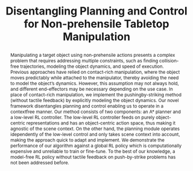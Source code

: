 ---
layout: project-page-new
title: "Disentangling Planning and Control for Non-prehensile
Tabletop Manipulation"
authors:
  - name: Vishal Reddy Mandadi
    sup: 1
  - name: Kallol Saha
    sup: 1
  - name: Dipanwita Guhathakurta
    sup: 1
  - name: M. Nomaan Qureshi
    sup: 1
  - name: Aditya Agarwal
    sup: 1
  - name: Bipasha Sen
    sup: 1
  - name: Dipanjan Das
    sup: 2
  - name: Brojeshwar Bhowmick
    sup: 2
  - name: Arun Singh
    sup: 3
  - name: Madhava Krishna
    sup: 1
affiliations:
  - name: IIIT Hyderabad, India
    link: https://robotics.iiit.ac.in
    sup: 1
  - name: TCS Research, Kolkata
    link: #
    sup: 2
  - name: University of Tartu
    link: #
    sup: 3
permalink: /publications/2023/Vishal_Disentangling-Planning/
abstract: "Manipulating a target object using non-prehensile actions presents a complex problem that requires addressing multiple constraints, such as finding collision-free trajectories, modeling the object dynamics, and speed of execution. Previous approaches have relied on contact-rich manipulation, where the object moves predictably while attached to the manipulator, thereby avoiding the need to model the object’s dynamics. However, this assumption may not always hold, and different end-effectors may be necessary depending on the use case. In place of contact-rich manipulation, we implement the pushingby-striking method (without tactile feedback) by explicitly modeling the object dynamics. Our novel framework disentangles planning and control enabling us to operate in a contextfree manner. Our method consists of two components: an A* planner and a low-level RL controller. The low-level RL controller feeds on purely object-centric representations and has an object-centric action space, thus making it agnostic of the scene context. On the other hand, the planning module operates idependently of the low-level control and only takes scene context into account, making the approach quick to adapt and implement. We demonstrate the performance of our algorithm against a global RL policy which is computationally expensive and unreliable to train or fine-tune. To the best of our knowledge, a model-free RL policy without tactile feedback on push-by-strike problems has not been addressed before."
paper: https://ieeexplore.ieee.org/document/10260462
#code: https://github.com/sudarshan-s-harithas/CCO-VOXEL 
#supplement: https://iiitaphyd-my.sharepoint.com/personal/avneesh_mishra_research_iiit_ac_in/Documents/Forms/All.aspx?RootFolder=%2Fpersonal%2Favneesh%5Fmishra%5Fresearch%5Fiiit%5Fac%5Fin%2FDocuments%2FRRC%2FOpposing%20View%20Loop%20Closure%2FE2CNN%2FPresented%20Material%2FReF%20Paper&FolderCTID=0x012000A1AB309DA2EB7542856220193D0C0808
#video: https://robotics.iiit.ac.in/publications/2020/deep-mpc-for-visual-servoing/video.mp4
#iframe: https://www.youtube.com/embed/qNAqAlb7m3E # https://www.youtube.com/embed/jhjskX4FQwA

---
